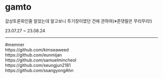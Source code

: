 # gamto
 감상토론회인줄 알았는데 알고보니 투기장이였던 건에 관하여(※존댓말은 무리무리!)

 23.07.27 ~ 23.08.24


<hr>
#memner<br>
https://github.com/kimseaweed<br>
https://github.com/eunmijan<br>
https://github.com/samuelmincheol<br>
https://github.com/seungjun2181<br>
https://github.com/ssangyongAhn<br>
